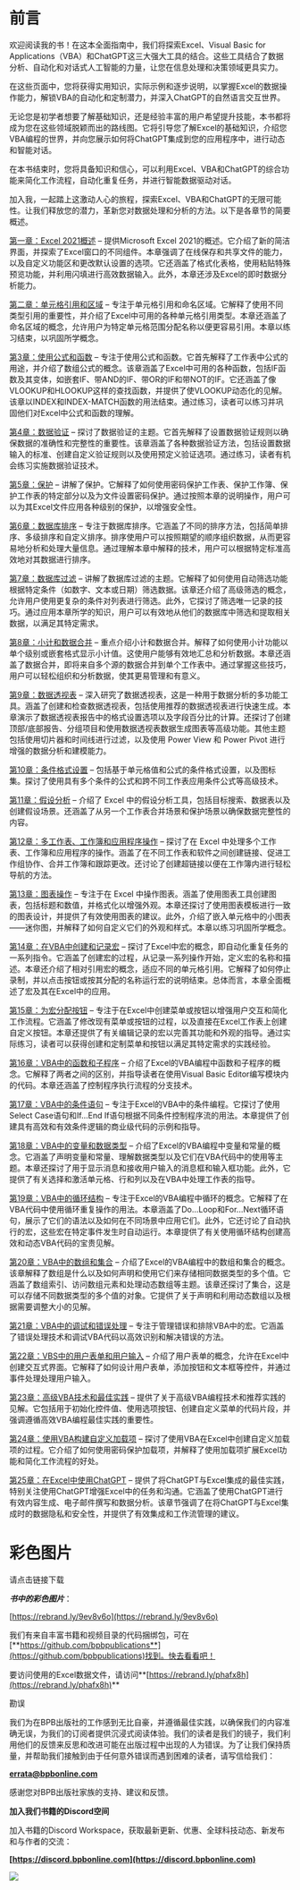 # 前言

欢迎阅读我的书！在这本全面指南中，我们将探索Excel、Visual Basic for Applications（VBA）和ChatGPT这三大强大工具的结合。这些工具结合了数据分析、自动化和对话式人工智能的力量，让您在信息处理和决策领域更具实力。

在这些页面中，您将获得实用知识，实际示例和逐步说明，以掌握Excel的数据操作能力，解锁VBA的自动化和定制潜力，并深入ChatGPT的自然语言交互世界。

无论您是初学者想要了解基础知识，还是经验丰富的用户希望提升技能，本书都将成为您在这些领域脱颖而出的路线图。它将引导您了解Excel的基础知识，介绍您VBA编程的世界，并向您展示如何将ChatGPT集成到您的应用程序中，进行动态和智能对话。

在本书结束时，您将具备知识和信心，可以利用Excel、VBA和ChatGPT的综合功能来简化工作流程，自动化重复任务，并进行智能数据驱动对话。

加入我，一起踏上这激动人心的旅程，探索Excel、VBA和ChatGPT的无限可能性。让我们释放您的潜力，革新您对数据处理和分析的方法。以下是各章节的简要概述。

[第一章：Excel 2021概述](ch01.xhtml) – 提供Microsoft Excel 2021的概述。它介绍了新的简洁界面，并探索了Excel窗口的不同组件。本章强调了在线保存和共享文件的能力，以及自定义功能区和更改默认设置的选项。它还涵盖了格式化表格，使用粘贴特殊预览功能，并利用闪填进行高效数据输入。此外，本章还涉及Excel的即时数据分析能力。

[第二章：单元格引用和区域](ch02.xhtml) – 专注于单元格引用和命名区域。它解释了使用不同类型引用的重要性，并介绍了Excel中可用的各种单元格引用类型。本章还涵盖了命名区域的概念，允许用户为特定单元格范围分配名称以便更容易引用。本章以练习结束，以巩固所学概念。

[第3章：使用公式和函数](ch03.xhtml) – 专注于使用公式和函数。它首先解释了工作表中公式的用途，并介绍了数组公式的概念。该章涵盖了Excel中可用的各种函数，包括IF函数及其变体，如嵌套IF、带AND的IF、带OR的IF和带NOT的IF。它还涵盖了像VLOOKUP和HLOOKUP这样的查找函数，并提供了使VLOOKUP动态化的见解。该章以INDEX和INDEX-MATCH函数的用法结束。通过练习，读者可以练习并巩固他们对Excel中公式和函数的理解。

[第4章：数据验证](ch04.xhtml) – 探讨了数据验证的主题。它首先解释了设置数据验证规则以确保数据的准确性和完整性的重要性。该章涵盖了各种数据验证方法，包括设置数据输入的标准、创建自定义验证规则以及使用预定义验证选项。通过练习，读者有机会练习实施数据验证技术。

[第5章：保护](ch05.xhtml) – 讲解了保护。它解释了如何使用密码保护工作表、保护工作簿、保护工作表的特定部分以及为文件设置密码保护。通过按照本章的说明操作，用户可以为其Excel文件应用各种级别的保护，以增强安全性。

[第6章：数据库排序](ch06.xhtml) – 专注于数据库排序。它涵盖了不同的排序方法，包括简单排序、多级排序和自定义排序。排序使用户可以按照期望的顺序组织数据，从而更容易地分析和处理大量信息。通过理解本章中解释的技术，用户可以根据特定标准高效地对其数据进行排序。

[第7章：数据库过滤](ch07.xhtml) – 讲解了数据库过滤的主题。它解释了如何使用自动筛选功能根据特定条件（如数字、文本或日期）筛选数据。该章还介绍了高级筛选的概念，允许用户使用更复杂的条件对列表进行筛选。此外，它探讨了筛选唯一记录的技巧。通过应用本章所学的知识，用户可以有效地从他们的数据库中筛选和提取相关数据，以满足其特定需求。

[第8章：小计和数据合并](ch08.xhtml) – 重点介绍小计和数据合并。解释了如何使用小计功能以单个级别或嵌套格式显示小计值。这使用户能够有效地汇总和分析数据。本章还涵盖了数据合并，即将来自多个源的数据合并到单个工作表中。通过掌握这些技巧，用户可以轻松组织和分析数据，使其更易管理和有意义。

[第9章：数据透视表](ch09.xhtml) – 深入研究了数据透视表，这是一种用于数据分析的多功能工具。涵盖了创建和检查数据透视表，包括使用推荐的数据透视表进行快速生成。本章演示了数据透视表报告中的格式设置选项以及字段百分比的计算。还探讨了创建顶部/底部报告、分组项目和使用数据透视表数据生成图表等高级功能。其他主题包括使用切片器和时间线进行过滤，以及使用 Power View 和 Power Pivot 进行增强的数据分析和建模能力。

[第10章：条件格式设置](ch10.xhtml) – 包括基于单元格值和公式的条件格式设置，以及图标集。探讨了使用具有多个条件的公式和跨不同工作表应用条件公式等高级技术。

[第11章：假设分析](ch11.xhtml) – 介绍了 Excel 中的假设分析工具，包括目标搜索、数据表以及创建假设场景。还涵盖了从另一个工作表合并场景和保护场景以确保数据完整性的内容。

[第12章：多工作表、工作簿和应用程序操作](ch12.xhtml) – 探讨了在 Excel 中处理多个工作表、工作簿和应用程序的操作。涵盖了在不同工作表和软件之间创建链接、促进工作组协作、合并工作簿和跟踪更改。还讨论了创建超链接以便在工作簿内进行轻松导航的方法。

[第13章：图表操作](ch13.xhtml) – 专注于在 Excel 中操作图表。涵盖了使用图表工具创建图表，包括标题和数值，并格式化以增强外观。本章还探讨了使用图表模板进行一致的图表设计，并提供了有效使用图表的建议。此外，介绍了嵌入单元格中的小图表——迷你图，并解释了如何自定义它们的外观和样式。本章以练习巩固所学概念。

[第14章：在VBA中创建和记录宏](ch14.xhtml) – 探讨了Excel中宏的概念，即自动化重复任务的一系列指令。它涵盖了创建宏的过程，从记录一系列操作开始，定义宏的名称和描述。本章还介绍了相对引用宏的概念，适应不同的单元格引用。它解释了如何停止录制，并以点击按钮或按其分配的名称运行宏的说明结束。总体而言，本章全面概述了宏及其在Excel中的应用。

[第15章：为宏分配按钮](ch15.xhtml) – 专注于在Excel中创建菜单或按钮以增强用户交互和简化工作流程。它涵盖了修改现有菜单或按钮的过程，以及直接在Excel工作表上创建自定义按钮。本章还提供了有关编辑记录的宏以完善其功能和外观的指导。通过实际练习，读者可以获得创建和定制菜单和按钮以满足其特定需求的实践经验。

[第16章：VBA中的函数和子程序](ch16.xhtml) – 介绍了Excel的VBA编程中函数和子程序的概念。它解释了两者之间的区别，并指导读者在使用Visual Basic Editor编写模块内的代码。本章还涵盖了控制程序执行流程的分支技术。

[第17章：VBA中的条件语句](ch17.xhtml) – 专注于Excel的VBA中的条件编程。它探讨了使用Select Case语句和If...End If语句根据不同条件控制程序流的用法。本章提供了创建具有高效和有效条件逻辑的商业级代码的示例和指导。

[第18章：VBA中的变量和数据类型](ch18.xhtml) – 介绍了Excel的VBA编程中变量和常量的概念。它涵盖了声明变量和常量、理解数据类型以及它们在VBA代码中的使用等主题。本章还探讨了用于显示消息和接收用户输入的消息框和输入框功能。此外，它提供了有关选择和激活单元格、行和列以及在VBA中处理工作表的指导。

[第19章：VBA中的循环结构](ch19.xhtml) – 专注于Excel的VBA编程中循环的概念。它解释了在VBA代码中使用循环重复操作的用法。本章涵盖了Do...Loop和For...Next循环语句，展示了它们的语法以及如何在不同场景中应用它们。此外，它还讨论了自动执行的宏，这些宏在特定事件发生时自动运行。本章提供了有关使用循环结构创建高效和动态VBA代码的宝贵见解。

[第20章：VBA中的数组和集合](ch20.xhtml) – 介绍了Excel的VBA编程中的数组和集合的概念。该章解释了数组是什么以及如何声明和使用它们来存储相同数据类型的多个值。它涵盖了数组索引、访问数组元素和处理动态数组等主题。该章还探讨了集合，这是可以存储不同数据类型的多个值的对象。它提供了关于声明和利用动态数组以及根据需要调整大小的见解。

[第21章：VBA中的调试和错误处理](ch21.xhtml) – 专注于管理错误和排除VBA中的宏。它涵盖了错误处理技术和调试VBA代码以高效识别和解决错误的方法。

[第22章：VBS中的用户表单和用户输入](ch22.xhtml) – 介绍了用户表单的概念，允许在Excel中创建交互式界面。它解释了如何设计用户表单，添加按钮和文本框等控件，并通过事件处理处理用户输入。

[第23章：高级VBA技术和最佳实践](ch23.xhtml) – 提供了关于高级VBA编程技术和推荐实践的见解。它包括用于初始化控件值、使用选项按钮、创建自定义菜单的代码片段，并强调遵循高效VBA编程最佳实践的重要性。

[第24章：使用VBA构建自定义加载项](ch24.xhtml) – 探讨了使用VBA在Excel中创建自定义加载项的过程。它介绍了如何使用密码保护加载项，并解释了使用加载项扩展Excel功能和简化工作流程的好处。

[第25章：在Excel中使用ChatGPT](ch25.xhtml) – 提供了将ChatGPT与Excel集成的最佳实践，特别关注使用ChatGPT增强Excel中的任务和沟通。它涵盖了使用ChatGPT进行有效内容生成、电子邮件撰写和数据分析。该章节强调了在将ChatGPT与Excel集成时的数据隐私和安全性，并提供了有效集成和工作流管理的建议。

# 彩色图片

请点击链接下载

***书中的彩色图片***：

[https://rebrand.ly/9ev8v6o](https://rebrand.ly/9ev8v6o)

我们有来自丰富书籍和视频目录的代码捆绑包，可在[**https://github.com/bpbpublications**](https://github.com/bpbpublications)找到。快去看看吧！

要访问使用的Excel数据文件，请访问**[https://rebrand.ly/phafx8h](https://rebrand.ly/phafx8h)**

勘误

我们为在BPB出版社的工作感到无比自豪，并遵循最佳实践，以确保我们的内容准确无误，为我们的订阅者提供沉浸式阅读体验。我们的读者是我们的镜子，我们利用他们的反馈来反思和改进可能在出版过程中出现的人为错误。为了让我们保持质量，并帮助我们接触到由于任何意外错误而遇到困难的读者，请写信给我们：

**[errata@bpbonline.com](mailto:errata@bpbonline.com)**

感谢您对BPB出版社家族的支持、建议和反馈。

**加入我们书籍的Discord空间**

加入书籍的Discord Workspace，获取最新更新、优惠、全球科技动态、新发布和与作者的交流：

**[https://discord.bpbonline.com](https://discord.bpbonline.com)**

![](images/fm1.png)
